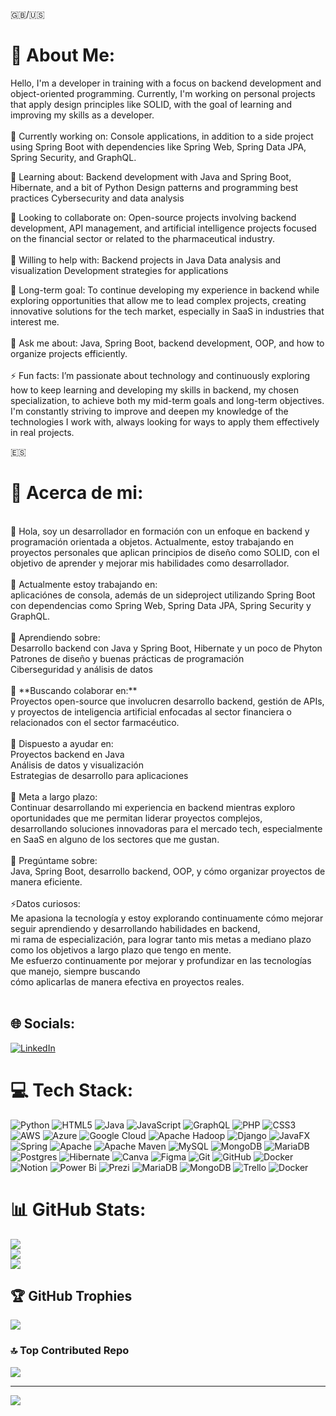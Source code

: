 :gb:/:us:
# 💫 About Me:
Hello, I'm a developer in training with a focus on backend development and object-oriented programming. Currently, I'm working on personal projects that apply design principles like SOLID, with the goal of learning and improving my skills as a developer.
<br><br>
🔭 Currently working on: Console applications, in addition to a side project using Spring Boot with dependencies like Spring Web, Spring Data JPA, Spring Security, and GraphQL.

🌱 Learning about: Backend development with Java and Spring Boot, Hibernate, and a bit of Python Design patterns and programming best practices Cybersecurity and data analysis<br>

👯 Looking to collaborate on: Open-source projects involving backend development, API management, and artificial intelligence projects focused on the financial sector or related to the pharmaceutical industry.
<br><br>
🤝 Willing to help with: Backend projects in Java Data analysis and visualization Development strategies for applications

🚀 Long-term goal:
To continue developing my experience in backend while exploring opportunities that allow me to lead complex projects, creating innovative solutions for the tech market, especially in SaaS in industries that interest me.
<br><br>
💬 Ask me about:
Java, Spring Boot, backend development, OOP, and how to organize projects efficiently.
<br><br>
⚡ Fun facts:
I’m passionate about technology and continuously exploring how to keep learning and developing my skills in backend, my chosen specialization, to achieve both my mid-term goals and long-term objectives. 
I'm constantly striving to improve and deepen my knowledge of the technologies I work with, always looking for ways to apply them effectively in real projects.



:es: <br> 
# 💫 Acerca de mi:
<br>
👋 Hola, soy un desarrollador en formación con un enfoque en backend y programación orientada a objetos. Actualmente, estoy trabajando en proyectos personales que aplican principios de diseño como SOLID, con el objetivo de aprender y mejorar mis habilidades como desarrollador.<br><br>🔭 Actualmente estoy trabajando en:  <br>   aplicaciónes de consola, además de un sideproject utilizando Spring Boot con dependencias como Spring Web, Spring Data JPA, Spring Security y GraphQL.<br><br>🌱 Aprendiendo sobre: <br>   Desarrollo backend con Java y Spring Boot, Hibernate y un poco de Phyton <br>   Patrones de diseño y buenas prácticas de programación  <br>   Ciberseguridad y análisis de datos<br><br> 👯 **Buscando colaborar en:**  <br>  Proyectos open-source que involucren desarrollo backend, gestión de APIs, y proyectos de inteligencia artificial enfocadas al sector financiera o relacionados con el sector farmacéutico.<br><br>🤝 Dispuesto a ayudar en:  <br>   Proyectos backend en Java  <br>   Análisis de datos y visualización  <br>   Estrategias de desarrollo para aplicaciones<br><br> 🚀 Meta a largo plazo: <br> Continuar desarrollando mi experiencia en backend mientras exploro oportunidades que me permitan liderar proyectos complejos,<br> desarrollando soluciones innovadoras para el mercado tech, especialmente en SaaS en alguno de los sectores que me gustan.<br><br>💬 Pregúntame sobre:  <br>  Java, Spring Boot, desarrollo backend, OOP, y cómo organizar proyectos de manera eficiente.<br><br>⚡Datos curiosos:  <br>  Me apasiona la tecnología y estoy explorando continuamente cómo mejorar seguir aprendiendo y desarrollando habilidades en backend,<br>mi rama de especialización, para lograr tanto mis metas a mediano plazo como los objetivos a largo plazo que tengo en mente. <br>Me esfuerzo continuamente por mejorar y profundizar en las tecnologías que manejo, siempre buscando <br>cómo aplicarlas de manera efectiva en proyectos reales.<br><br>


## 🌐 Socials:
[![LinkedIn](https://img.shields.io/badge/LinkedIn-%230077B5.svg?logo=linkedin&logoColor=white)](https://linkedin.com/in/https://www.linkedin.com/in/bjcf/) 

# 💻 Tech Stack:
![Python](https://img.shields.io/badge/python-3670A0?style=for-the-badge&logo=python&logoColor=ffdd54) ![HTML5](https://img.shields.io/badge/html5-%23E34F26.svg?style=for-the-badge&logo=html5&logoColor=white) ![Java](https://img.shields.io/badge/java-%23ED8B00.svg?style=for-the-badge&logo=openjdk&logoColor=white) ![JavaScript](https://img.shields.io/badge/javascript-%23323330.svg?style=for-the-badge&logo=javascript&logoColor=%23F7DF1E) ![GraphQL](https://img.shields.io/badge/-GraphQL-E10098?style=for-the-badge&logo=graphql&logoColor=white) ![PHP](https://img.shields.io/badge/php-%23777BB4.svg?style=for-the-badge&logo=php&logoColor=white) ![CSS3](https://img.shields.io/badge/css3-%231572B6.svg?style=for-the-badge&logo=css3&logoColor=white) ![AWS](https://img.shields.io/badge/AWS-%23FF9900.svg?style=for-the-badge&logo=amazon-aws&logoColor=white) ![Azure](https://img.shields.io/badge/azure-%230072C6.svg?style=for-the-badge&logo=microsoftazure&logoColor=white) ![Google Cloud](https://img.shields.io/badge/GoogleCloud-%234285F4.svg?style=for-the-badge&logo=google-cloud&logoColor=white) ![Apache Hadoop](https://img.shields.io/badge/Apache%20Hadoop-66CCFF?style=for-the-badge&logo=apachehadoop&logoColor=black) ![Django](https://img.shields.io/badge/django-%23092E20.svg?style=for-the-badge&logo=django&logoColor=white) ![JavaFX](https://img.shields.io/badge/javafx-%23FF0000.svg?style=for-the-badge&logo=javafx&logoColor=white) ![Spring](https://img.shields.io/badge/spring-%236DB33F.svg?style=for-the-badge&logo=spring&logoColor=white) ![Apache](https://img.shields.io/badge/apache-%23D42029.svg?style=for-the-badge&logo=apache&logoColor=white) ![Apache Maven](https://img.shields.io/badge/Apache%20Maven-C71A36?style=for-the-badge&logo=Apache%20Maven&logoColor=white) ![MySQL](https://img.shields.io/badge/mysql-4479A1.svg?style=for-the-badge&logo=mysql&logoColor=white) ![MongoDB](https://img.shields.io/badge/MongoDB-%234ea94b.svg?style=for-the-badge&logo=mongodb&logoColor=white) ![MariaDB](https://img.shields.io/badge/MariaDB-003545?style=for-the-badge&logo=mariadb&logoColor=white) ![Postgres](https://img.shields.io/badge/postgres-%23316192.svg?style=for-the-badge&logo=postgresql&logoColor=white) ![Hibernate](https://img.shields.io/badge/Hibernate-59666C?style=for-the-badge&logo=Hibernate&logoColor=white) ![Canva](https://img.shields.io/badge/Canva-%2300C4CC.svg?style=for-the-badge&logo=Canva&logoColor=white) ![Figma](https://img.shields.io/badge/figma-%23F24E1E.svg?style=for-the-badge&logo=figma&logoColor=white) ![Git](https://img.shields.io/badge/git-%23F05033.svg?style=for-the-badge&logo=git&logoColor=white) ![GitHub](https://img.shields.io/badge/github-%23121011.svg?style=for-the-badge&logo=github&logoColor=white) ![Docker](https://img.shields.io/badge/docker-%230db7ed.svg?style=for-the-badge&logo=docker&logoColor=white) ![Notion](https://img.shields.io/badge/Notion-%23000000.svg?style=for-the-badge&logo=notion&logoColor=white) ![Power Bi](https://img.shields.io/badge/power_bi-F2C811?style=for-the-badge&logo=powerbi&logoColor=black) ![Prezi](https://img.shields.io/badge/Prezi-%23000000.svg?style=for-the-badge&logo=Prezi&logoColor=white) ![MariaDB](https://img.shields.io/badge/MariaDB-003545?style=for-the-badge&logo=mariadb&logoColor=white) ![MongoDB](https://img.shields.io/badge/MongoDB-%234ea94b.svg?style=for-the-badge&logo=mongodb&logoColor=white) ![Trello](https://img.shields.io/badge/Trello-%23026AA7.svg?style=for-the-badge&logo=Trello&logoColor=white) ![Docker](https://img.shields.io/badge/docker-%230db7ed.svg?style=for-the-badge&logo=docker&logoColor=white)
# 📊 GitHub Stats:
![](https://github-readme-stats.vercel.app/api?username=thesideprojectinc&theme=tokyonight&hide_border=false&include_all_commits=true&count_private=true)<br/>
![](https://github-readme-streak-stats.herokuapp.com/?user=thesideprojectinc&theme=tokyonight&hide_border=false)<br/>
![](https://github-readme-stats.vercel.app/api/top-langs/?username=thesideprojectinc&theme=tokyonight&hide_border=false&include_all_commits=true&count_private=true&layout=compact)

## 🏆 GitHub Trophies
![](https://github-profile-trophy.vercel.app/?username=thesideprojectinc&theme=tokyonight&no-frame=false&no-bg=false&margin-w=4)

### 🔝 Top Contributed Repo
![](https://github-contributor-stats.vercel.app/api?username=thesideprojectinc&limit=5&theme=dark&combine_all_yearly_contributions=true)

---
[![](https://visitcount.itsvg.in/api?id=thesideprojectinc&icon=0&color=6)](https://visitcount.itsvg.in)

<!-- Proudly created with GPRM ( https://gprm.itsvg.in ) -->

